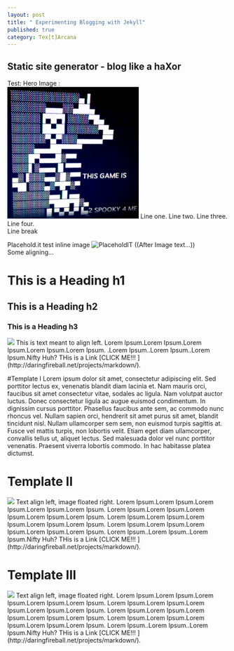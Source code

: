 ```yaml
---
layout: post
title: " Experimenting Blogging with Jekyll"  
published: true
category: Tex[t]Arcana
---
```




## Static site generator - blog like a haXor
Test: Hero Image :  
<img src="/images/spooky.png" alt="spooky skeleton" style="width: 300px; height: 300px;" />
Line one.
Line two. Line three.
Line four.
<br /> Line break

Placehold.it test inline image
![PlaceholdIT](http://placehold.it/200x100)
((After Image text...))
<br />
Some aligning...
<br />
# This is a Heading h1
## This is a Heading h2
### This is a Heading  h3


<img class="left" src="http://placehold.it/200x100">
This is text meant to align left.  Lorem Ipsum.Lorem Ipsum.Lorem Ipsum.Lorem Ipsum.Lorem Ipsum.
.Lorem Ipsum..Lorem Ipsum..Lorem Ipsum.Nifty Huh?  
THis is a Link [CLICK ME!!! ](http://daringfireball.net/projects/markdown/). 
<br />

#Template I 
Lorem ipsum dolor sit amet, consectetur adipiscing elit. 
Sed porttitor lectus ex, venenatis blandit diam lacinia et. 
Nam mauris orci, faucibus sit amet consectetur vitae, sodales ac ligula. Nam volutpat auctor luctus. 
Donec consectetur ligula ac augue euismod condimentum. In dignissim cursus porttitor. Phasellus
 faucibus ante sem, ac commodo nunc rhoncus vel. Nullam sapien orci, hendrerit sit amet purus sit amet,
 blandit tincidunt nisl. Nullam ullamcorper sem sem, non euismod turpis sagittis at. Fusce vel mattis turpis, 
 non lobortis velit. Etiam eget diam ullamcorper, convallis tellus ut, aliquet lectus. Sed malesuada dolor vel nunc
 porttitor venenatis. Praesent viverra lobortis commodo. In hac habitasse platea dictumst. 

# Template II
<img class="right" src="http://placehold.it/300x200">
Text align left, image floated right.  Lorem Ipsum.Lorem Ipsum.Lorem Ipsum.Lorem Ipsum.Lorem Ipsum.
Lorem Ipsum.Lorem Ipsum.Lorem Ipsum.Lorem Ipsum.Lorem Ipsum.
Lorem Ipsum.Lorem Ipsum.Lorem Ipsum.Lorem Ipsum.Lorem Ipsum.
Lorem Ipsum.Lorem Ipsum.Lorem Ipsum.Lorem Ipsum.Lorem Ipsum.
Lorem Ipsum..Lorem Ipsum..Lorem Ipsum.Nifty Huh?  
THis is a Link [CLICK ME!!! ](http://daringfireball.net/projects/markdown/). </p>

# Template III
<img class="left" src="http://placehold.it/200x100">
Text align left, image floated right.  Lorem Ipsum.Lorem Ipsum.Lorem Ipsum.Lorem Ipsum.Lorem Ipsum.
Lorem Ipsum.Lorem Ipsum.Lorem Ipsum.Lorem Ipsum.Lorem Ipsum.
Lorem Ipsum.Lorem Ipsum.Lorem Ipsum.Lorem Ipsum.Lorem Ipsum.
Lorem Ipsum.Lorem Ipsum.Lorem Ipsum.Lorem Ipsum.Lorem Ipsum.
Lorem Ipsum..Lorem Ipsum..Lorem Ipsum.Nifty Huh?  
THis is a Link [CLICK ME!!! ](http://daringfireball.net/projects/markdown/). </p>
 
 